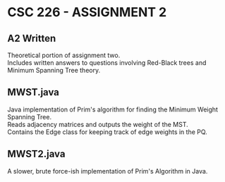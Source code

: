 # CSC 226 - ASSIGNMENT 2

## **A2 Written**

Theoretical portion of assignment two.<br/>
Includes written answers to questions involving Red-Black 
trees and Minimum Spanning Tree theory. 

## **MWST.java**

Java implementation of Prim's algorithm for finding the Minimum Weight Spanning Tree.<br/>
Reads adjacency matrices and outputs the weight of the MST.<br/>
Contains the Edge class for keeping track of edge weights in the PQ.

## **MWST2.java**

A slower, brute force-ish implementation of Prim's Algorithm in Java.
